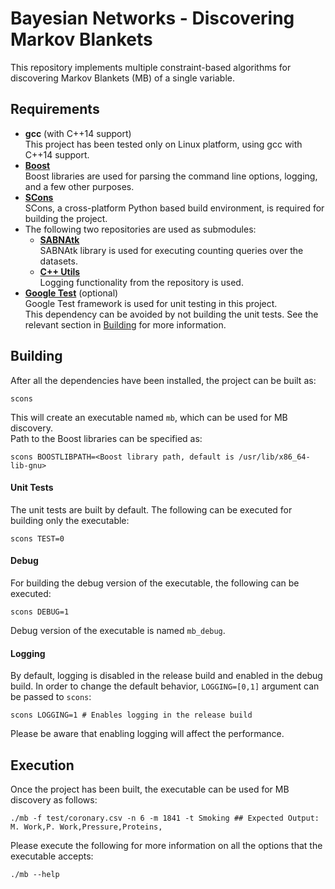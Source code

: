 # Bayesian Networks - Discovering Markov Blankets

This repository implements multiple constraint-based algorithms for discovering Markov Blankets (MB) of a single variable.

## Requirements
* **gcc** (with C++14 support)  
This project has been tested only on Linux platform, using gcc with C++14 support.
* **[Boost](http://boost.org/)**  
Boost libraries are used for parsing the command line options, logging, and a few other purposes.  
* **[SCons](http://scons.org/)**  
SCons, a cross-platform Python based build environment, is required for building the project.  
* The following two repositories are used as submodules:  
  * **[SABNAtk](https://gitlab.com/SCoRe-Group/SABNAtk)**  
  SABNAtk library is used for executing counting queries over the datasets.  
  * **[C++ Utils](https://github.com/asrivast28/cpp-utils)**  
  Logging functionality from the repository is used.
* **[Google Test](https://github.com/google/googletest)** (optional)   
Google Test framework is used for unit testing in this project.  
This dependency can be avoided by not building the unit tests. See the relevant section in [Building](#unit-tests) for more information.   

## Building
After all the dependencies have been installed, the project can be built as:  
<pre><code>scons
</code></pre>  
This will create an executable named `mb`, which can be used for MB discovery.  
Path to the Boost libraries can be specified as:  
<pre><code>scons BOOSTLIBPATH=&lt;Boost library path, default is /usr/lib/x86_64-lib-gnu&gt;
</code></pre>

#### Unit Tests
The unit tests are built by default. The following can be executed for building only the executable:  
<pre><code>scons TEST=0
</code></pre>  

#### Debug
For building the debug version of the executable, the following can be executed:
<pre><code>scons DEBUG=1
</code></pre>  
Debug version of the executable is named `mb_debug`.

#### Logging
By default, logging is disabled in the release build and enabled in the debug build.
In order to change the default behavior, `LOGGING=[0,1]` argument can be passed to `scons`:  
<pre><code>scons LOGGING=1 # Enables logging in the release build
</code></pre>
Please be aware that enabling logging will affect the performance.

## Execution
Once the project has been built, the executable can be used for MB discovery as follows:
<pre><code>./mb -f test/coronary.csv -n 6 -m 1841 -t Smoking ## Expected Output: M. Work,P. Work,Pressure,Proteins,
</code></pre>  
Please execute the following for more information on all the options that the executable accepts:
<pre><code>./mb --help 
</code></pre>
